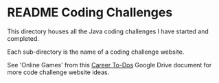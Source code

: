 # README Coding Challenges

This directory houses all the Java coding challenges I have started and completed.

Each sub-directory is the name of a coding challenge website.

See 'Online Games' from this [Career To-Dos](https://docs.google.com/document/d/1K-FDmLzGuYkasZpv9A1gTEV396rtWAi1bnCDh2uE7Q0/edit#) Google Drive document for more code challenge website ideas.